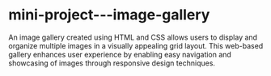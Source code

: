 # mini-project---image-gallery
An image gallery created using HTML and CSS allows users to display and organize multiple images in a visually appealing grid layout. This web-based gallery enhances user experience by enabling easy navigation and showcasing of images through responsive design techniques.
